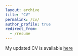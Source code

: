 ```yaml
---
layout: archive
title: "CV"
permalink: /cv/
author_profile: true
redirect_from:
  - /resume
---
```


My updated CV is available [here]()






